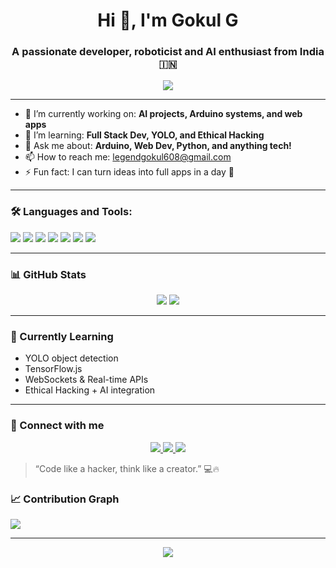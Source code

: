 <h1 align="center">Hi 👋, I'm Gokul G</h1>
<h3 align="center">A passionate developer, roboticist and AI enthusiast from India 🇮🇳</h3>

<p align="center">
  <img src="https://readme-typing-svg.demolab.com/?lines=Welcome+to+my+GitHub!;I+love+AI+%26+Robotics;Building+cool+Arduino+Projects;Exploring+Machine+Learning" />
</p>

---

- 🔭 I’m currently working on: **AI projects, Arduino systems, and web apps**
- 🌱 I’m learning: **Full Stack Dev, YOLO, and Ethical Hacking**
- 💬 Ask me about: **Arduino, Web Dev, Python, and anything tech!**
- 📫 How to reach me: [legendgokul608@gmail.com](mailto:legendgokul608@gmail.com)
- ⚡ Fun fact: I can turn ideas into full apps in a day 🚀

---

### 🛠️ Languages and Tools:

<p align="left">
  <img src="https://img.shields.io/badge/Python-3776AB?style=flat&logo=python&logoColor=white"/>
  <img src="https://img.shields.io/badge/Arduino-00979D?style=flat&logo=arduino&logoColor=white"/>
  <img src="https://img.shields.io/badge/JavaScript-F7DF1E?style=flat&logo=javascript&logoColor=black"/>
  <img src="https://img.shields.io/badge/HTML5-E34F26?style=flat&logo=html5&logoColor=white"/>
  <img src="https://img.shields.io/badge/CSS3-1572B6?style=flat&logo=css3&logoColor=white"/>
  <img src="https://img.shields.io/badge/Node.js-339933?style=flat&logo=nodedotjs&logoColor=white"/>
  <img src="https://img.shields.io/badge/Git-F05032?style=flat&logo=git&logoColor=white"/>
</p>

---

### 📊 GitHub Stats

<p align="center">
  <img src="https://github-readme-stats.vercel.app/api?username=gokulg&show_icons=true&theme=tokyonight" />
  <img src="https://github-readme-stats.vercel.app/api/top-langs/?username=gokulg&layout=compact&theme=tokyonight" />
</p>

---

### 🧠 Currently Learning

- YOLO object detection
- TensorFlow.js
- WebSockets & Real-time APIs
- Ethical Hacking + AI integration

---

### 🤝 Connect with me

<p align="center"> <a href="https://t.me/+918590280501"> <img src="https://img.shields.io/badge/Telegram-2CA5E0?style=for-the-badge&logo=telegram&logoColor=white" /> </a> <a href="https://instagram.com/gokul20082025"> <img src="https://img.shields.io/badge/Instagram-E4405F?style=for-the-badge&logo=instagram&logoColor=white" /> </a> <a href="mailto:gokul@example.com"> <img src="https://img.shields.io/badge/Gmail-D14836?style=for-the-badge&logo=gmail&logoColor=white" /> </a> </p>

> “Code like a hacker, think like a creator.” 💻🔥

### 📈 Contribution Graph

<img src="https://github-readme-activity-graph.vercel.app/graph?username=gokulg&theme=tokyo-night" />

---
<p align="center"> <img src="https://raw.githubusercontent.com/gokulg/gokulg/output/github-contribution-grid-snake.svg" /> </p>
